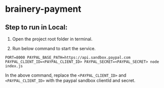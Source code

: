 # brainery-payment

## Step to run in Local:

1. Open the project root folder in terminal.

2. Run below command to start the service.

```
PORT=8000 PAYPAL_BASE_PATH=https://api.sandbox.paypal.com PAYPAL_CLIENT_ID=<PAYPAL_CLIENT_ID> PAYPAL_SECRET=<PAYPAL_SECRET> node index.js
```
In the above command, replace the `<PAYPAL_CLIENT_ID>` and `<PAYPAL_CLIENT_ID>` with the paypal sandbox clientId and secret.

